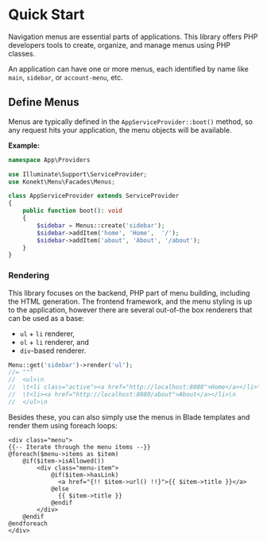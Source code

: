 # Quick Start

Navigation menus are essential parts of applications. This library offers PHP developers tools to create, organize,
and manage menus using PHP classes.

An application can have one or more menus, each identified by name like `main`, `sidebar`, or `account-menu`, etc.

## Define Menus

Menus are typically defined in the `AppServiceProvider::boot()` method, so any request hits your application, the menu
objects will be available.

**Example:**

```php
namespace App\Providers

use Illuminate\Support\ServiceProvider;
use Konekt\Menu\Facades\Menus;

class AppServiceProvider extends ServiceProvider
{
    public function boot(): void
    {
        $sidebar = Menus::create('sidebar');
        $sidebar->addItem('home', 'Home',  '/');
        $sidebar->addItem('about', 'About', '/about');
    }
}
```

### Rendering

This library focuses on the backend, PHP part of menu building, including the HTML generation.
The frontend framework, and the menu styling is up to the application, however there are several out-of-the box
renderers that can be used as a base:

- `ul` + `li` renderer,
- `ol` + `li` renderer, and
- `div`-based renderer.

```php
Menu::get('sidebar')->render('ul');
//= """
//  <ul>\n
//  \t<li class="active"><a href="http://localhost:8080">Home</a></li>\n
//  \t<li><a href="http://localhost:8080/about">About</a></li>\n
//  </ul>\n
```

Besides these, you can also simply use the menus in Blade templates and render them using foreach loops:

```blade
<div class="menu">
{{-- Iterate through the menu items --}}
@foreach($menu->items as $item)
    @if($item->isAllowed())
        <div class="menu-item">
            @if($item->hasLink)
              <a href="{!! $item->url() !!}">{{ $item->title }}</a>
            @else
              {{ $item->title }}
            @endif
        </div>
    @endif
@endforeach
</div>
```
